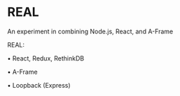 # REAL

An experiment in combining Node.js, React, and A-Frame

REAL:

• React, Redux, RethinkDB

• A-Frame

• Loopback (Express)
